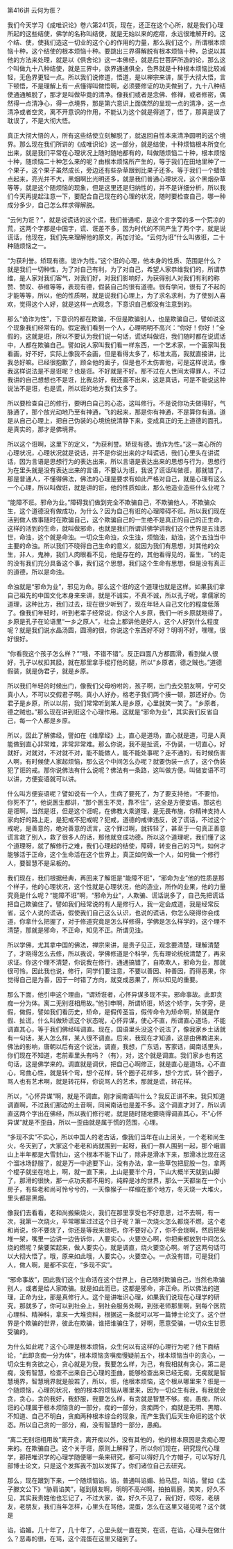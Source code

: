 第416讲 云何为诳？

我们今天学习《成唯识论》卷六第241页，现在，还正在这个心所，就是我们心理所起的这些结使，佛学的名称叫结使，就是无始以来的疙瘩，永远很难解开的。这个结、使，使我们造这一切业的这个心的作用的力量，那么我们这个，所谓根本烦恼十种，这个结使的根本烦恼十种。要跳出三界得解脱有根本烦恼十种，总说以其他的方法来处理，就是以《俱舍论》这一本佛经，就是后世菩萨所造的论，那么这个叫做九十八种结使，就是三界中，欲界通通俱全，色界就是十种根本烦恼比较减轻，无色界更轻一点。所以我们说修道，悟道，是以禅宗来讲，属于大彻大悟，言下顿悟，不是理解上有一点懂得叫做悟啊，必须要修证的功夫做到了，九十八种结使通通解脱了，那才是叫做毕竟的清净。像我们或者是念佛、修禅，或者修密，偶然得一点清净心，得一点境界，那是第六意识上面偶然的呈现一点的清净，这一点清净或者空灵，离不开意识的作用，不能认为这个就是得道了，悟了，那真是误了耽误了，不是大彻大悟。

真正大彻大悟的人，所有这些结使立刻解脱了，就返回自性本来清净圆明的这个境界。那么现在我们所讲的《成唯识论》这一部分，就是结使，十种烦恼根本所变化出来，就是我们平常在心理状况上随时随地都有的，叫做随烦恼二十种，根本烦恼十种，随烦恼二十种怎么来的呢？由根本烦恼所产生的，等于我们在田地里种了一个果子，这个果子虽然成长，旁边还有些杂草跟到比果子还多。等于我们一个蜡烛点起来，亮光并不大，黑烟啊比光明还多，就是我们普通心理状况，这个黑烟杂草等等，就是这个随烦恼的现象，但是这里还是归纳性的，并不是详细分析，所以我们今天再提起注意一下，要配合自己现在的心理的状况，随时要检查自己，哪一种成分多少，自己怎么样求得解脱。

“云何为诳？”，就是说谎话的这个谎，我们普通呢，是这个言字旁的多一个荒凉的荒，这两个字都是中国字，谎、诳差不多，因为时代的不同产生了两个字，就是说谎话，他现在，我们先来理解他的原文，再加讨论。“云何为诳”什么叫做诳，二十种随烦恼之一。

“为获利誉。矫现有德。诡诈为性。”这个诳的心理，他本身的性质、范围是什么？就是我们一切种性，为了对自己有利，为了对自己，希望人家恭维我们的，所谓恭维，是人家对我们客气，对我们好，对我们影响好，为获得别人对我们有利的称赞、赞叹、恭维等等，表现有德，假装自己的很有道德。很有学问，很有了不起的才能等等，所以，他的性质啊，就是说我们心理上，为了求名求利，为了使别人喜欢，觉得这个人好，就是这样一点观念，下意识自己都没有注意到的。

那么“诡诈为性”，下意识的都在欺骗，不但是欺骗别人，也是欺骗自己，譬如说这个现象我们经常有的。假定我们看到一个人，心理明明不高兴：“你好！你好！”全假的，这就是诳，所以不要认为我们说一句话，谎话叫做诳，我们随时都在说谎话中，人都在欺骗自己。譬如说人家叫我们看一样东西，一个艺术家，一个画家叫我看画，好不好，实际上像我不会画，但是看得太多了，标准太高，我就直接讲，比我总好嘛。已经很抱歉了，顾全他的面子，但是也不太伤害他，可是这样说法，像我这样说法是不是诳呢？也是诳。不好就是不好。那不过在人世间太得罪人，不过我讲的自己想想也不是诳，比我总好，我还画不出来，这是真话，可是不能说这种说法不是诳，也是谎，所以诳的地方我们太多了。

所以要检查自己的修行，要明白自己的心态，这叫修行。不是说你功夫做得好，气脉通了，那个放光动地乃至有神通，飞的起来，那是你有神通，不是算你有道。道是从自己心理上，把自己伪装的心境统统清静下来，变成真正的无上道德的面孔，是真实的，那才是佛境界。

所以这个诳啊，这里下的定义，“为获利誉。矫现有德。诡诈为性。”这一类心所的心理状况，心理状况就是说话，并不是你说出来的才叫谎话，我们心里头在讲谎话，因为言语是思想行为的表达出来，所以言语是表达出来的思想与行为，思想行为在里头就是没有表达出来的言语，不要认为诳，我说了谎话叫做诳，那就错了，那是普通人，不懂得佛法，佛法的心理是要求有如此严格对自己，就是心理有这么一个心理，所以叫做诳，就是讲的诳，他的性质如此，那么他造业造些什么业呢？

“能障不诳。邪命为业。”障碍我们做到完全不欺骗自己，不欺骗他人，不欺骗众生，这个道德没有做成功，为什么？因为自己有诳的心理障碍不诳。所以我们现在活到做人做事随时在欺骗自己，这个欺骗自己的一生绝不是真正的自己的正生命，这样的活到的生命，就叫做邪命，也就是我们所谓讲佛学讲我们这个世界是五浊恶世，命浊，这个就是命浊。一切众生命浊，众生浊，烦恼浊，劫浊，这个五浊当中主要的命浊。所以我们不晓得自己生命的意义，就因为我们有思想，对其他的众生，非人，鬼神，我们人肉眼看不见，他是存在的，其他看得见的，畜生，飞的走的没有我们充分具备这个事，我们这个思想，我们这个生命有思想，但是没有真正的道德，所以是命浊。

命浊就是“邪命为业”，邪见为命。那么这个诳的这个道理也就是这样。如果我们拿自己祖先的中国文化本身来来讲，就是不诚实，不真不诚，所以孔子呢，拿儒家的道理，这种比方，我们过去，现在很少听到了，现在年轻人自己文化的程度低落了。像我们年轻时，听到老辈子经常说，你这个人乡原，我们一听乡原就晓得了。乡原是孔子在论语里“一乡之原人”，社会上都讲他是好人，这个人好到什么程度呢？就是我们说水晶汤圆，圆滑的很，你说这个东西好不好？明明不好，嘿嘿，很好很好。

“你看我这个孩子怎么样？”“哦，不错不错”。反正四面八方都圆滑，看到做人很好，孔子以杖扣其胫，就在那里拿手棍打他的腿，所以“乡原者，德之贼也。”道德假装，就是伪君子，就是乡原。

所以我们年轻的时候出门，像我们父母吩咐的，孩子啊，出门去交朋友啊，宁可交真小人，不可以交假君子啊。真小人好办，格老子我们两个揍一顿，那还好办。伪君子是乡原，所以以前，我们常常听到某人是乡原，心里就笑一笑了。“乡原者，德之贼也。”那么现在讲到诳这个心理作用。这就是“邪命为业”，其实我们反省自己，每一个人都是乡原。

所以，因此了解佛经，譬如在《维摩经》上，直心是道场，直心就是道，可是人真能做到直心非常难，非常非常难。那么你说，我不是扯谎，不伪装，一切直心，好就好，对就对，不对就不对，能不能做人，能不能处事呢？走不通的，有时候伤害人啊，有时候使人家起烦恼，那么这个中间怎么办呢？就要伪装一点了，这个伪装犯了诳的戒。那你说佛法有什么说呢？佛法有一条路，这叫做方便。叫做妄语不可以讲，方便妄语就可以讲。

什么叫方便妄语呢？譬如说有一个人，生病了要死了，为了要支持他，“不要怕，你死不了”，他说医生都讲，“那个医生不灵，靠不住”，这全是方便妄语。那这也是诳啊，当然是诳，但是这个诳呢，在佛教大乘道理，是无畏布施，你精神支持人家向好的路上走，是犯戒不犯戒呢？犯戒，道德的戒律违反，说了谎话，不过这个戒呢，是善意的，绝对善意的谎言，这个罪过啊，就转轻了，甚至于一句真正善意谎言救了别人，救了很多人的话，那他就变成功德。所以这个道理呢，我们懂了这个道理呀，就了解修行之难，我们心理起的结使，障碍，转变自己的习气，如何才能够活于正命，这个生命活在这个世界上，真正如何做一个人，如何做一个修行人，要智慧不是呆板的。

我们现在，我们根据经典，再回来了解诳是“能障不诳”，“邪命为业”他的性质是那个样子，他的心理状况，这个性就是心理状况，他的造业，所作的业果，他的力量究竟是什么呢？“能障不诳”啊，“邪命为业”，人欺骗、谎话说多了，自己先把谎话把自己欺骗住了。譬如我们经常说的有人是修行人，我一定会成道，我是经常反省，这个人说的谎话，假使我们自己这么认识，也说的谎话，你怎么晓得你会成道，你拿什么把握了，对于修道究竟是怎么样修得，学佛是怎么样学的，这个理不清楚，那就是邪命，不正命，知见不正。所谓见浊。

所以学佛，尤其拿中国的佛法，禅宗来讲，是贵子见正，观念要清楚，理解清楚了，才晓得怎么去修，所以我说，学佛修道是个科学，先有理论统统清楚了，再来求证。你这个理不清楚，你说我在修行，通通搞错了，自欺欺人，邪命为业，那就很可怜。因此我也说，修行，同学们要注意，不要以善因、种善因，而得恶果，你觉得自己是为善，因于一时错了方向，就变成恶果了，所以知见的重要。

那么下面，他引申这个理由，“谓矫诳者，心怀异谋多现不实。邪命事故。此即贪痴一分为体。离二无别诳相用故。”他引申啊，所谓矫诳，矫这个矫字，矢字旁，是假，做假，譬如我们看历史，矫命，是假传圣旨，假传命令为矫命啊，矫就是作假、扯谎，什么叫做矫谎这个状态呢，心怀异谋，使心不直，所谓直心道场，不能调直其心，等于我们佛经叫调直。现在，国语里头没这个说法了，像我家乡土话就有一句话，某人怎么样，某人很不调直。后来，我现在才知道，这是由佛教进来，佛法的影响，唐朝以后有这个说法，调直，我想，广东话，客家话，闽南话里头，你们现在不知道，老前辈里头有吗？（有），对，这个就是调直。我们家乡也有这句话，这是佛学来的。调直就是调伏，把自己心啊修正，就是直心是道场。心不直心，弯曲心性，就是转个弯，想个花样，转个圈子花样多，想个方式，转个圈子，骂人也有艺术啊，就是转花样，你说骂人的艺术，那就是谎，转花样。

所以，“心怀异谋”啊，就是不调直。刚才闽南语叫什么？我反正讲不来。我只知道调直啊，不过我们那边的土音啊，同闽南话也是差不多。这个调直才对了，所以调直这两个字出在佛经，所以我们修行呢，就是随时随地要晓得调直其心，不“心怀异谋”就是不歪曲，所以一歪曲就是属于慌的范围，心理。

“多现不实”不实心，所以中国人的老古话，像我们当年在山上闭关，一个老和尚生火，冬天到了，大家这个老老和尚就围到一起呀，我们一群人围到一起，那个峨眉山上半年都是大雪封山，这个根本不能下山了，除非是滑冰下来，那滑冰比现在这个溜冰场舒服了，就是万一中途要下山，没有办法，拿一些草包把屁股一包，拿两个棍子就坐在地上，啊，就一直下来，上山是要半个月，下山大概半天就到山脚了，那滑的很快，那一点功夫都不用的，纯粹是冰的世界，那么一天都坐在一个小房子，有些老和尚可怜兮兮的，一天像猴子一样缩在那个地方，冬天烧一大堆火，里头都是黑烟。

像我们去看看，老和尚搬柴烧火，我们在那里享受也不好意思，过不去啊，有一次，我第一次烧火，平常哪里过过这个日子呢？第一次烧火怎么都烧不燃，这个老和尚说，你不要烧了，你还是等我来烧吧，你不要好心了，你不会烧啊，然后把柴堆一架，嘴里一边讲一边告诉你，人要实心，火要空心啊，你把柴都放到中间怎么烧的燃呢？柴要架起来，做人要实心，就是调直，烧火要空心啊。听了这两句话可以大彻大悟了。哦，原来如此哦，人要实心，火要空心。一点没有错，可是我们人，做人啊，是都不实在，“多现不实”。

“邪命事故”，因此我们这个生命活在这个世界上，自己随时欺骗自己，当然也欺骗别人，或者是给人家欺骗。就是如此而已，这都是邪命，非正命。所以佛法的道理，正命为业，那是真修行人。这个是讲唯识心理，如果我们说现在心理学的研究，那就多了，你可以到社会上，到社会服务处啊，到张老师那里啊，到每个医院心理科、精神科，拿来一大堆资料，根据这一条就可以写一篇博士论文了。这个世界是个欺骗的世界，彼此在欺骗，谁把谁骗住了，好啊，愿意受骗，一切众生甘愿受骗的。

为什么如此呢？这个心理是根本烦恼，众生何以有这样的心理行为呢？他下面结论，“此即贪痴一分为体”，根本烦恼贪嗔痴慢疑前五个，根本烦恼当中的贪心，一切众生有贪欲之心，贪心就是为我，我要怎么样，为己，有我相就有贪心，第二是痴，没有智慧，检查不出来自己心理的歪曲，能够检查出来已经无痴，无痴就是智慧境界，智慧境界就是般若了，所以，诳，他根本烦恼，这个根从哪里来？诳是一个随烦恼，心理的状况，他的根本的烦恼从哪里来，因为一切众生有我，有我就会贪，贪心，贪的我好，我舒服，我要怎么样，有贪就是智慧不够。痴，愚痴，所以诳的心理属于根本烦恼贪的一部分，痴的一部分，贪痴两个，痴就是无明、黑暗、不知道、自己不明白，贪痴两种根本综合的现象，而产生我们后天生命诳的这个状态。所以自己贪的一部分，痴，没有智慧的一部分，愚痴。

“离二无别诳相用故”离开贪，离开痴以外，没有其他的，他的根本原因是贪痴心理来的。在欺骗自己。这个关于诳，原则上解释了，所以你们现在，研究现代心理学，那把唯识学的心理学随便哪一条来研究，都可以得好几个方帽子，可以写好几部博士论文，只是这个发挥我不加以发挥了。你们诸位自己去研究。

那么，现在跟到下来，一个随烦恼谄。谄，普通叫谄媚、拍马屁，叫谄，譬如《孟子滕文公下》“胁肩谄笑”，碰到朋友啊，明明不高兴啊，拍拍肩膀，笑笑，好久不见，其实我贵姓他也忘记了，不过大家，诶，好久不见了，我们好，哎呀，老朋友，老朋友，我们当年怎样，心里头在骂他，混蛋，怎么在这里又碰见呢？这个就是

谄，谄媚。几十年了，几十年了，心里头就一直在笑，在谎，在谄，心理头在做什么？恶毒的很，在骂，这个混蛋在这里又碰到了。


